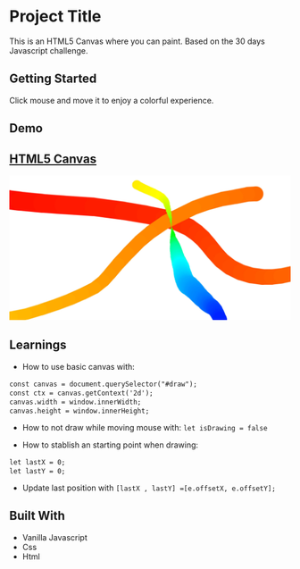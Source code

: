 # Project Title

This is an HTML5 Canvas where you can paint. Based on the 30 days Javascript challenge.

## Getting Started

Click mouse and move it to enjoy a colorful experience.

## Demo

## [HTML5 Canvas](https://danielgarciaguillen.github.io/html5canvas/)
![HTML5 Canvas](/image/html5canvas.jpg?raw=true "CssClock")


## Learnings

* How to use basic canvas with:

```
const canvas = document.querySelector("#draw");
const ctx = canvas.getContext('2d');
canvas.width = window.innerWidth;
canvas.height = window.innerHeight;
```
* How to not draw while moving mouse with:
`let isDrawing = false`

* How to stablish an starting point when drawing:
```
let lastX = 0;
let lastY = 0;
```
* Update last position with `[lastX , lastY] =[e.offsetX, e.offsetY];`

## Built With

* Vanilla Javascript
* Css
* Html